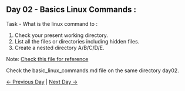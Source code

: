 ## Day 02 - Basics Linux Commands :

Task - What is the linux command to :

1. Check your present working directory.
2. List all the files or directories including hidden files.
3. Create a nested directory A/B/C/D/E.

Note: [Check this file for reference](basic_linux_commands.md)

Check the basic_linux_commands.md file on the same directory day02.

[← Previous Day](../day01/README.md) | [Next Day →](../day03/README.md)
